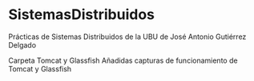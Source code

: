 # SistemasDistribuidos
Prácticas de Sistemas Distribuidos de la UBU de José Antonio Gutiérrez Delgado

Carpeta Tomcat y Glassfish
Añadidas capturas de funcionamiento de Tomcat y Glassfish
